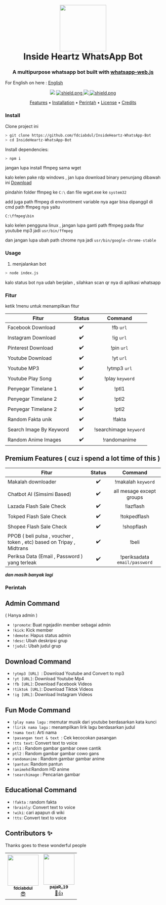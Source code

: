 <h1 align="center">
<!-- ALL-CONTRIBUTORS-BADGE:START - Do not remove or modify this section -->
<!-- ALL-CONTRIBUTORS-BADGE:END -->

  <br>
  <a href="https://github.com/fdciabdul/InsideHeartz-WhatsApp-Bot"><img src="https://telegra.ph/file/403ab70e865577ceb0383.png" width="150" height=150"></a>
  <br>
  Inside Heartz WhatsApp Bot
  <br>
</h1>
 <h3 align=center>A multipurpose whatsapp bot built with <a href="https://github.com/pedroslopez/whatsapp-web.js">whatsapp-web.js</a></h3>

For English on here : <a href="https://github.com/fdciabdul/InsideHeartz-WhatsApp-Bot/blob/master/README_EN.MD"> English </a>
<div align=center>

<img src="https://img.shields.io/badge/all_contributors-1-orange.svg?style=flat-square"/>

  <a href="https://github.com/pedroslopez/whatsapp-web.js">
    <img src="https://img.shields.io/badge/whatsapp--web.js-V.1.7%205-green?style=flat&logo=npm" alt="shield.png">
<img src="https://badges.frapsoft.com/os/v1/open-source.svg?v=102)](https://github.com/ellerbrock/open-source-badges/">

  <a href="https://github.com/fdciabdul">
    <img src="https://img.shields.io/badge/license-GNU%20GPL%20v3-green?style=flat-square" alt="shield.png">
  </a>

</div>

<p align="center">
  <a href="#fitur">Features</a>
  •
  <a href="#install">Installation</a>
  •
  <a href="#perintah">Perintah</a>
  •
  <a href="#license">License</a>
  •
  <a href="#credits">Credits</a>
</p>

### Install

Clone project ini

```bash
> git clone https://github.com/fdciabdul/InsideHeartz-WhatsApp-Bot
> cd InsideHeartz-WhatsApp-Bot

```

Install dependencies:

```bash
> npm i
```
jangan lupa install ffmpeg sama wget 

kalo kelen pake rdp windows , jan lupa download binary penunjang
dibawah ini
<a href="https://drive.google.com/file/d/1SugE8vjfOyyW3VTRqsxlW_GJh6EKQ19X/view?usp=drivesdk"> Download </a>

pindahin folder ffmpeg ke `C:\`
dan file wget.exe ke `system32`

add juga path ffmpeg di environtment variable nya
agar bisa dipanggil di cmd 
path ffmpeg nya yaitu
```batch
C:\ffmpeg\bin

```

kalo kelen pengguna linux , jangan lupa ganti path ffmpeg pada fitur youtube mp3 
jadi `usr/bin/ffmpeg`

dan jangan lupa ubah path chrome nya
jadi 
`usr/bin/google-chrome-stable`

### Usage
1. menjalankan bot

```bash
> node index.js
```

kalo status bot nya udah berjalan , silahkan scan qr nya 
di aplikasi whatsapp

### Fitur 
ketik !menu untuk menampilkan fitur

| Fitur        | Status | Command | 
| --------------- |:---------:|:---:|
| Facebook Download | ✔️| !fb `url` |
| Instagram Download | ✔️ | !ig `url`|
| Pinterest Download  | ✔️ | !pin `url`|
| Youtube Download  | ✔️ | !yt `url`|
| Youtube MP3  | ✔️ | !ytmp3 `url`|
| Youtube Play Song|  ✔️| !play `keyword`|
| Penyegar Timelane 1|  ✔️| !ptl1|
| Penyegar Timelane 2|  ✔️|  !ptl2 |
| Penyegar Timelane 2|  ✔️|  !ptl2 |
| Random Fakta unik |  ✔️|  !fakta |
| Search Image By Keyword|  ✔️|  !searchimage `keyword` |
| Random Anime Images|  ✔️|  !randomanime |

## Premium Features ( cuz i spend a lot time of this )
| Fitur        | Status | Command | 
| --------------- |:---------:|:---:|
| Makalah downloader|  ✔️|  !makalah `keyword` |
| Chatbot AI (Simsimi Based)|  ✔️|  all mesage except groups |
| Lazada Flash Sale Check |  ✔️|  !lazflash |
| Tokped Flash Sale Check |  ✔️|  !tokpedflash |
| Shopee Flash Sale Check |  ✔️|  !shopflash |
| PPOB ( beli pulsa , voucher , token , etc) based on Tripay , Midtrans |  ✔️|  !beli |
| Periksa Data (Email , Password ) yang terleak |  ✔️|  !periksadata `email/password` |

 ***dan masih banyak lagi***

### Perintah 

## Admin Command
( Hanya admin )

- `!promote`: Buat ngejadiin member sebagai admin
- `!kick`: Kick member
- `!demote`: Hapus status admin
- `!desc`: Ubah deskripsi grup
- `!judul`: Ubah judul grup

## Download Command

  - `!ytmp3 [URL] `: Download Youtube and Convert to mp3
  - `!yt [URL]`: Download Youtube Mp4
  - `!fb [URL]`: Download Facebook Videos
  - `!tiktok [URL]`: Download Tiktok Videos
  - `!ig [URL]`: Download Instagram Videos

## Fun Mode Command
  - `!play nama lagu` : memutar musik dari youtube berdasarkan kata kunci
  - `!lirik nama lagu` : menampilkan lirik lagu berdasarkan judul
  - `!nama text`: Arti nama
  - `!pasangan text & text `: Cek kecocokan pasangan
  - `!tts text`: Convert text to voice
  - `ptl1` : Random gambar gambar cewe cantik
  - `ptl2` : Random gambar gambar cowo gans 
  - `randomanime` : Random gambar gambar anime
  - `!pantun`: Random pantun
  - `!animehd`:Random HD anime
  - `!searchimage` : Pencarian gambar

## Educational Command
  - `!fakta` : random fakta
  - `!brainly`: Convert text to voice
  - `!wiki`: cari apapun di wiki
  - `!tts`: Convert text to voice




## Contributors ✨

Thanks goes to these wonderful people 

<!-- ALL-CONTRIBUTORS-LIST:START - Do not remove or modify this section -->
<!-- prettier-ignore-start -->
<!-- markdownlint-disable -->
<table>
  <tr>
<td align="center"><a href="https://fdci.se"><img src="https://avatars0.githubusercontent.com/u/31664438?s=460&u=251f36d7ab0fb4a74b162be7b18f6cdca8a74f8c&v=4" width="100px;" alt=""/><br /><sub><b>fdciabdul</b></sub></a><br /><a href="#content-abdul" title="Content">😎</a></td>
    <td align="center"><a href="https://pajaar.my.id"><img src="https://avatars0.githubusercontent.com/u/53967072?v=4" width="100px;" alt=""/><br /><sub><b>pajaR_19</b></sub></a><br /><a href="#content-pajaar" title="Content">🤤👍</a></td>
  </tr>
</table>

<!-- markdownlint-enable -->
<!-- prettier-ignore-end -->
<!-- ALL-CONTRIBUTORS-LIST:END -->

